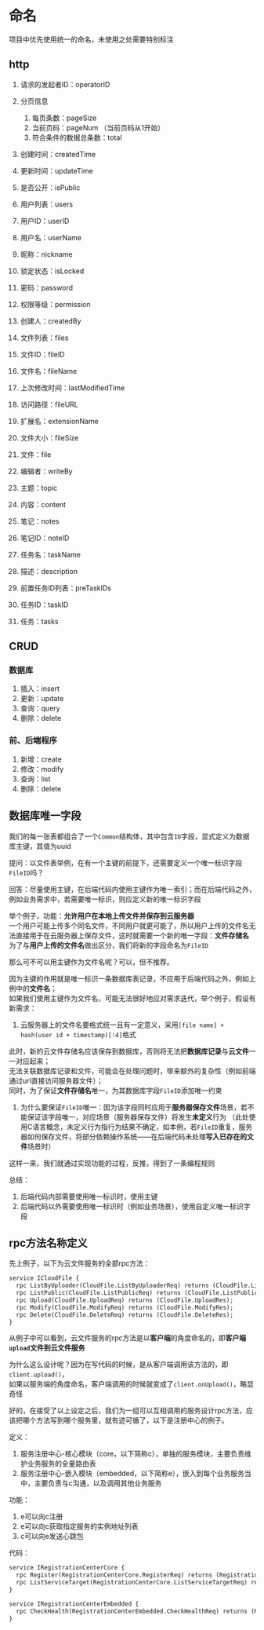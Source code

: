 # 命名

项目中优先使用统一的命名，未使用之处需要特别标注

## http

1. 请求的发起者ID：operatorID
2. 分页信息
    1. 每页条数：pageSize
    2. 当前页码：pageNum （当前页码从1开始）
    3. 符合条件的数据总条数：total
3. 创建时间：createdTime
4. 更新时间：updateTime
5. 是否公开：isPublic

6. 用户列表：users
7. 用户ID：userID
8. 用户名：userName
9. 昵称：nickname
10. 锁定状态：isLocked
11. 密码：password
12. 权限等级：permission
13. 创建人：createdBy

14. 文件列表：files
15. 文件ID：fileID
16. 文件名：fileName
17. 上次修改时间：lastModifiedTime
18. 访问路径：fileURL
19. 扩展名：extensionName
20. 文件大小：fileSize
21. 文件：file

22. 编辑者：writeBy
23. 主题：topic
24. 内容：content
25. 笔记：notes
26. 笔记ID：noteID

27. 任务名：taskName
28. 描述：description
29. 前置任务ID列表：preTaskIDs
30. 任务ID：taskID
31. 任务：tasks

## CRUD

### 数据库

1. 插入：insert
2. 更新：update
3. 查询：query
4. 删除：delete

### 前、后端程序

1. 新增：create
2. 修改：modify
3. 查询：list
4. 删除：delete

## 数据库唯一字段

我们的每一张表都组合了一个`Common`结构体，其中包含`ID`字段，显式定义为数据库主键，其值为uuid

提问：以文件表举例，在有一个主键的前提下，还需要定义一个唯一标识字段`FileID`吗？

回答：尽量使用主键，在后端代码内使用主键作为唯一索引；而在后端代码之外，例如业务需求中，若需要唯一标识，则应定义新的唯一标识字段

举个例子，功能：**允许用户在本地上传文件并保存到云服务器**  
一个用户可能上传多个同名文件，不同用户就更可能了，所以用户上传的文件名无法直接用于在云服务器上保存文件，这时就需要一个新的唯一字段：**文件存储名**  
为了与**用户上传的文件名**做出区分，我们将新的字段命名为`FileID`

那么可不可以用主键作为文件名呢？可以，但不推荐。

因为主键的作用就是唯一标识一条数据库表记录，不应用于后端代码之外，例如上例中的**文件名**；  
如果我们使用主键作为文件名，可能无法很好地应对需求迭代，举个例子，假设有新需求：

1. 云服务器上的文件名要格式统一且有一定意义，采用`[file name] + hash(user id + timestamp)[:4]`格式

此时，新的云文件存储名应该保存到数据库，否则将无法把**数据库记录**与**云文件**一一对应起来；  
无法关联数据库记录和文件，可能会在处理问题时，带来额外的复杂性（例如前端通过url直接访问服务器文件）；  
同时，为了保证**文件存储名**唯一，为其数据库字段`FileID`添加唯一约束

1. 为什么要保证`FileID`唯一：因为该字段同时应用于**服务器保存文件**场景，若不能保证该字段唯一，对应场景（服务器保存文件）将发生**未定义**行为
   （此处使用C语言概念，未定义行为指行为结果不确定，如本例，若`FileID`重复，服务器如何保存文件，将部分依赖操作系统——在后端代码未处理**写入已存在的文件**场景时）

这样一来，我们就通过实现功能的过程，反推，得到了一条编程规则

总结：

1. 后端代码内部需要使用唯一标识时，使用主键
2. 后端代码以外需要使用唯一标识时（例如业务场景），使用自定义唯一标识字段

## rpc方法名称定义

先上例子，以下为云文件服务的全部rpc方法：

```protobuf 
service ICloudFile {
  rpc ListByUploader(CloudFile.ListByUploaderReq) returns (CloudFile.ListByUploaderRes);
  rpc ListPublic(CloudFile.ListPublicReq) returns (CloudFile.ListPublicRes);
  rpc Upload(CloudFile.UploadReq) returns (CloudFile.UploadRes);
  rpc Modify(CloudFile.ModifyReq) returns (CloudFile.ModifyRes);
  rpc Delete(CloudFile.DeleteReq) returns (CloudFile.DeleteRes);
}
```

从例子中可以看到，云文件服务的rpc方法是以**客户端**的角度命名的，即**客户端`upload`文件到云文件服务**

为什么这么设计呢？因为在写代码的时候，是从客户端调用该方法的，即`client.upload()`，  
如果以服务端的角度命名，客户端调用的时候就变成了`client.onUpload()`，略显奇怪

好的，在接受了以上设定之后，我们为一组可以互相调用的服务设计rpc方法，应该把哪个方法写到哪个服务里，就有迹可循了，以下是注册中心的例子。

定义：

1. 服务注册中心-核心模块（core，以下简称c），单独的服务模块，主要负责维护业务服务的全量路由表
2. 服务注册中心-嵌入模块（embedded，以下简称e），嵌入到每个业务服务当中，主要负责与c沟通，以及调用其他业务服务

功能：

1. e可以向c注册
2. e可以向c获取指定服务的实例地址列表
3. c可以向e发送心跳包

代码：

```protobuf 
service IRegistrationCenterCore {
  rpc Register(RegistrationCenterCore.RegisterReq) returns (RegistrationCenterCore.RegisterRes);
  rpc ListServiceTarget(RegistrationCenterCore.ListServiceTargetReq) returns (RegistrationCenterCore.ListServiceTargetRes);
}

service IRegistrationCenterEmbedded {
  rpc CheckHealth(RegistrationCenterEmbedded.CheckHealthReq) returns (RegistrationCenterEmbedded.CheckHealthRes);
}
```
